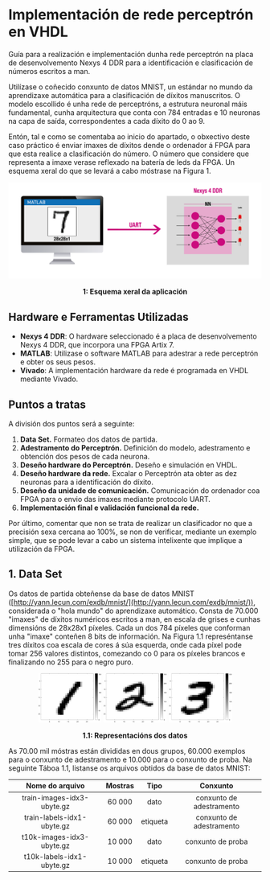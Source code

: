 # Implementación de rede perceptrón en VHDL

Guía para a realización e implementación dunha rede perceptrón na placa de desenvolvemento Nexys 4 DDR para a identificación e clasificación de números escritos a man.

Utilízase o coñecido conxunto de datos MNIST, un estándar no mundo da aprendizaxe automática para a clasificación de díxitos manuscritos. O modelo escollido é unha rede de perceptróns, a estrutura neuronal máis fundamental, cunha arquitectura que conta con 784 entradas e 10 neuronas na capa de saída, correspondentes a cada díxito do 0 ao 9.

Entón, tal e como se comentaba ao inicio do apartado, o obxectivo deste caso práctico é enviar imaxes de díxitos dende o ordenador á FPGA para que esta realice a clasificación do número. O número que considere que representa a imaxe verase reflexado na batería de leds da FPGA. Un esquema xeral do que se levará a cabo móstrase na Figura 1.

<div align="center">
  <img src="img/esquema_xeral.png" width="700" alt="Esquema xeral do exemplo de implementación da rede" />
  <p><b>1: Esquema xeral da aplicación</b></p>
</div>


## Hardware e Ferramentas Utilizadas

- **Nexys 4 DDR**: O hardware seleccionado é a placa de desenvolvemento Nexys 4 DDR, que incorpora una FPGA Artix 7.
- **MATLAB**: Utilizase o software MATLAB para adestrar a rede perceptrón e obter os seus pesos.
- **Vivado**: A implementación hardware da rede é programada en VHDL mediante Vivado.

## Puntos a tratas

A división dos puntos será a seguinte:

1. **Data Set.** Formateo dos datos de partida.
2. **Adestramento do Perceptrón.** Definición do modelo, adestramento e obtención dos pesos de cada neurona.
3. **Deseño hardware do Perceptrón.** Deseño e simulación en VHDL.
4. **Deseño hardware da rede.** Excalar o Perceptrón ata obter as dez neuronas para a identificación do díxito.
5. **Deseño da unidade de comunicación.** Comunicación do ordenador coa FPGA para o envio das imaxes mediante protocolo UART.
6. **Implementación final e validación funcional da rede.**

Por último, comentar que non se trata de realizar un clasificador no que a precisión sexa cercana ao 100%, se non de verificar, mediante un exemplo simple, que se pode levar a cabo un sistema intelixente que implique a utilización da FPGA.

## 1. Data Set

Os datos de partida obteñense da base de datos MNIST ([http://yann.lecun.com/exdb/mnist/](http://yann.lecun.com/exdb/mnist/)), considerada o "hola mundo" do aprendizaxe automático. Consta de 70.000 "imaxes" de díxitos numéricos escritos a man, en escala de grises e cunhas dimensións de 28x28x1 píxeles. Cada un dos 784 píxeles que conforman unha "imaxe" conteñen 8 bits de información. Na Figura 1.1 represéntanse tres díxitos coa escala de cores á súa esquerda, onde cada píxel pode tomar 256 valores distintos, comezando co 0 para os píxeles brancos e finalizando no 255 para o negro puro.


<div align="center">
    <img src="img/mnist_dig_1.png" alt="Representación do nº 1" width="25%" style="margin-right: 50;"/>
    <img src="img/mnist_dig_2.png" alt="Representación do nº 2" width="25%" style="margin-right: 50;"/>
    <img src="img/mnist_dig_3.png" alt="Representación do nº 3" width="25%" />
<p align="center"><b>1.1: Representacións dos datos</b></p>
</div>


As 70.00 mil móstras están divididas en dous grupos, 60.000 exemplos para o conxunto de adestramento e 10.000 para o conxunto de proba. Na seguinte Táboa 1.1, listanse os arquivos obtidos da base de datos MNIST:


|               Nome do arquivo               | Mostras |   Tipo   |         Conxunto          |
|:-------------------------------------------:|:-------:|:--------:|:-------------------------:|
| train-images-idx3-ubyte.gz                  | 60 000  | dato     | conxunto de adestramento  |
| train-labels-idx1-ubyte.gz                  | 60 000  | etiqueta | conxunto de adestramento  |
| t10k-images-idx3-ubyte.gz                   | 10 000  | dato     | conxunto de proba         |
| t10k-labels-idx1-ubyte.gz                   | 10 000  | etiqueta | conxunto de proba         |


